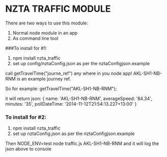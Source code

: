 NZTA TRAFFIC MODULE
=====================

There are two ways to use this module:
1. Normal node module in an app
2. As command line tool

###To install for #1:

1. npm install nzta_traffic
2. set up config/nztaConfig.json as per the nztaConfigjson.example

call  getTravelTime("journe_ref") any where in you node app!  AKL-SH1-NB-RNM is an example journey ref.

So for example:
getTravelTime("AKL-SH1-NB-RNM");

it will return json:
{ name: 'AKL-SH1-NB-RNM',
  averageSpeed: '84.34',
  minutes: '35',
  pollDateTime: '2014-11-12T21:54:13.227+13:00' }

  ### To install for #2:

  1. npm install nzta_traffic
  2. set up nztaConfig.json as per the nztaConfigjson.example

  Then  NODE_ENV=test node traffic.js AKL-SH1-NB-RNM  and it will log the json above to console